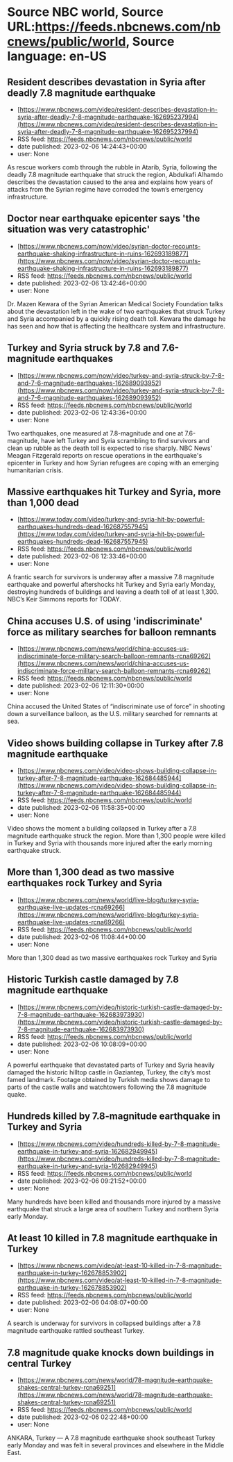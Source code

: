 # Source NBC world, Source URL:https://feeds.nbcnews.com/nbcnews/public/world, Source language: en-US

## Resident describes devastation in Syria after deadly 7.8 magnitude earthquake
 - [https://www.nbcnews.com/video/resident-describes-devastation-in-syria-after-deadly-7-8-magnitude-earthquake-162695237994](https://www.nbcnews.com/video/resident-describes-devastation-in-syria-after-deadly-7-8-magnitude-earthquake-162695237994)
 - RSS feed: https://feeds.nbcnews.com/nbcnews/public/world
 - date published: 2023-02-06 14:24:43+00:00
 - user: None

As rescue workers comb through the rubble in Atarib, Syria, following the deadly 7.8 magnitude earthquake that struck the region, Abdulkafi Alhamdo describes the devastation caused to the area and explains how years of attacks from the Syrian regime have corroded the town’s emergency infrastructure.

## Doctor near earthquake epicenter says 'the situation was very catastrophic'
 - [https://www.nbcnews.com/now/video/syrian-doctor-recounts-earthquake-shaking-infrastructure-in-ruins-162693189877](https://www.nbcnews.com/now/video/syrian-doctor-recounts-earthquake-shaking-infrastructure-in-ruins-162693189877)
 - RSS feed: https://feeds.nbcnews.com/nbcnews/public/world
 - date published: 2023-02-06 13:42:46+00:00
 - user: None

Dr. Mazen Kewara of the Syrian American Medical Society Foundation talks about the devastation left in the wake of two earthquakes that struck Turkey and Syria accompanied by a quickly rising death toll. Kewara the damage he has seen and how that is affecting the healthcare system and infrastructure.

## Turkey and Syria struck by 7.8 and 7.6-magnitude earthquakes
 - [https://www.nbcnews.com/now/video/turkey-and-syria-struck-by-7-8-and-7-6-magnitude-earthquakes-162689093952](https://www.nbcnews.com/now/video/turkey-and-syria-struck-by-7-8-and-7-6-magnitude-earthquakes-162689093952)
 - RSS feed: https://feeds.nbcnews.com/nbcnews/public/world
 - date published: 2023-02-06 12:43:36+00:00
 - user: None

Two earthquakes, one measured at 7.8-magnitude and one at 7.6-magnitude, have left Turkey and Syria scrambling to find survivors and clean up rubble as the death toll is expected to rise sharply. NBC News' Meagan Fitzgerald reports on rescue operations in the earthquake's epicenter in Turkey and how Syrian refugees are coping with an emerging humanitarian crisis.

## Massive earthquakes hit Turkey and Syria, more than 1,000 dead
 - [https://www.today.com/video/turkey-and-syria-hit-by-powerful-earthquakes-hundreds-dead-162687557945](https://www.today.com/video/turkey-and-syria-hit-by-powerful-earthquakes-hundreds-dead-162687557945)
 - RSS feed: https://feeds.nbcnews.com/nbcnews/public/world
 - date published: 2023-02-06 12:33:46+00:00
 - user: None

A frantic search for survivors is underway after a massive 7.8 magnitude earthquake and powerful aftershocks hit Turkey and Syria early Monday, destroying hundreds of buildings and leaving a death toll of at least 1,300. NBC’s Keir Simmons reports for TODAY.

## China accuses U.S. of using 'indiscriminate' force as military searches for balloon remnants
 - [https://www.nbcnews.com/news/world/china-accuses-us-indiscriminate-force-military-search-balloon-remnants-rcna69262](https://www.nbcnews.com/news/world/china-accuses-us-indiscriminate-force-military-search-balloon-remnants-rcna69262)
 - RSS feed: https://feeds.nbcnews.com/nbcnews/public/world
 - date published: 2023-02-06 12:11:30+00:00
 - user: None

China accused the United States of “indiscriminate use of force” in shooting down a surveillance balloon, as the U.S. military searched for remnants at sea.

## Video shows building collapse in Turkey after 7.8 magnitude earthquake
 - [https://www.nbcnews.com/video/video-shows-building-collapse-in-turkey-after-7-8-magnitude-earthquake-162684485944](https://www.nbcnews.com/video/video-shows-building-collapse-in-turkey-after-7-8-magnitude-earthquake-162684485944)
 - RSS feed: https://feeds.nbcnews.com/nbcnews/public/world
 - date published: 2023-02-06 11:58:35+00:00
 - user: None

Video shows the moment a building collapsed in Turkey after a 7.8 magnitude earthquake struck the region. More than 1,300 people were killed in Turkey and Syria with thousands more injured after the early morning earthquake struck.

## More than 1,300 dead as two massive earthquakes rock Turkey and Syria
 - [https://www.nbcnews.com/news/world/live-blog/turkey-syria-earthquake-live-updates-rcna69266](https://www.nbcnews.com/news/world/live-blog/turkey-syria-earthquake-live-updates-rcna69266)
 - RSS feed: https://feeds.nbcnews.com/nbcnews/public/world
 - date published: 2023-02-06 11:08:44+00:00
 - user: None

More than 1,300 dead as two massive earthquakes rock Turkey and Syria

## Historic Turkish castle damaged by 7.8 magnitude earthquake
 - [https://www.nbcnews.com/video/historic-turkish-castle-damaged-by-7-8-magnitude-earthquake-162683973930](https://www.nbcnews.com/video/historic-turkish-castle-damaged-by-7-8-magnitude-earthquake-162683973930)
 - RSS feed: https://feeds.nbcnews.com/nbcnews/public/world
 - date published: 2023-02-06 10:08:09+00:00
 - user: None

A powerful earthquake that devastated parts of Turkey and Syria heavily damaged the historic hilltop castle in Gaziantep, Turkey, the city’s most famed landmark. Footage obtained by Turkish media shows damage to parts of the castle walls and watchtowers following the 7.8 magnitude quake.

## Hundreds killed by 7.8-magnitude earthquake in Turkey and Syria
 - [https://www.nbcnews.com/video/hundreds-killed-by-7-8-magnitude-earthquake-in-turkey-and-syria-162682949945](https://www.nbcnews.com/video/hundreds-killed-by-7-8-magnitude-earthquake-in-turkey-and-syria-162682949945)
 - RSS feed: https://feeds.nbcnews.com/nbcnews/public/world
 - date published: 2023-02-06 09:21:52+00:00
 - user: None

Many hundreds have been killed and thousands more injured by a massive earthquake that struck a large area of southern Turkey and northern Syria early Monday.

## At least 10 killed in 7.8 magnitude earthquake in Turkey
 - [https://www.nbcnews.com/video/at-least-10-killed-in-7-8-magnitude-earthquake-in-turkey-162678853902](https://www.nbcnews.com/video/at-least-10-killed-in-7-8-magnitude-earthquake-in-turkey-162678853902)
 - RSS feed: https://feeds.nbcnews.com/nbcnews/public/world
 - date published: 2023-02-06 04:08:07+00:00
 - user: None

A search is underway for survivors in collapsed buildings after a 7.8 magnitude earthquake rattled southeast Turkey.

## 7.8 magnitude quake knocks down buildings in central Turkey
 - [https://www.nbcnews.com/news/world/78-magnitude-earthquake-shakes-central-turkey-rcna69251](https://www.nbcnews.com/news/world/78-magnitude-earthquake-shakes-central-turkey-rcna69251)
 - RSS feed: https://feeds.nbcnews.com/nbcnews/public/world
 - date published: 2023-02-06 02:22:48+00:00
 - user: None

ANKARA, Turkey — A 7.8 magnitude earthquake shook southeast Turkey early Monday and was felt in several provinces and elsewhere in the Middle East.
